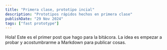 ```yaml
---
title: "Primera clase, prototipo incial"
description: "Prototipos rápidos hechos en primera clase"
publishDate: "29 Nov 2024"
tags: ["fast prototype"]
---
```


Hola! Este es el primer post que hago para la bitácora. La idea es empezar a probar y acostumbrarme a Markdown para publicar cosas.

